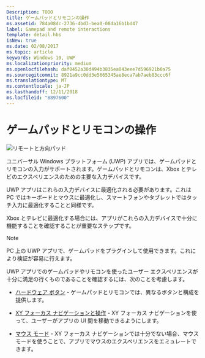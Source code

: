 ```yaml
---
Description: TODO
title: ゲームパッドとリモコンの操作
ms.assetid: 784a08dc-2736-4bd3-bea0-08da16b1bd47
label: Gamepad and remote interactions
template: detail.hbs
isNew: true
ms.date: 02/08/2017
ms.topic: article
keywords: Windows 10, UWP
ms.localizationpriority: medium
ms.openlocfilehash: daf0452a30d494b3835ea043eee7d596921b0a75
ms.sourcegitcommit: 8921a9cc0dd3e5665345ae8eca7ab7aeb83ccc6f
ms.translationtype: MT
ms.contentlocale: ja-JP
ms.lasthandoff: 12/11/2018
ms.locfileid: "8897600"
---
```

# <a name="gamepad-and-remote-control-interactions"></a>ゲームパッドとリモコンの操作

![リモートと方向パッド](images/dpad-remote/dpad-remote.png)

ユニバーサル Windows プラットフォーム (UWP) アプリでは、ゲームパッドとリモコンの入力がサポートされます。ゲームパッドとリモコンは、Xbox とテレビのエクスペリエンスのための主要な入力デバイスです。

UWP アプリはこれらの入力デバイスに最適化される必要があります。これは PC ではキーボードとマウスに最適化し、スマートフォンやタブレットではタッチ入力に最適化することと同様です。

Xbox とテレビに最適化する場合には、アプリがこれらの入力デバイスで十分に機能することを確認することが重要なステップです。

> [!NOTE] 
> PC 上の UWP アプリで、ゲームパッドをプラグインして使用できます。これにより検証が容易に行えます。

UWP アプリでのゲームパッドやリモコンを使ったユーザー エクスペリエンスが十分に満足の行くものであることを確認するには、次のことを考慮します。

* [ハードウェア ボタン](../devices/designing-for-tv.md#hardware-buttons) - ゲームパッドとリモコンでは、異なるボタンと構成を提供します。

* [XY フォーカス ナビゲーションと操作](../devices/designing-for-tv.md#xy-focus-navigation-and-interaction) - XY フォーカス ナビゲーションを使って、ユーザーがアプリの UI 間を移動できるようにします。

* [マウス モード](../devices/designing-for-tv.md#mouse-mode) - XY フォーカス ナビゲーションでは十分でない場合、マウス モードを使うことで、アプリでマウスのエクスペリエンスをエミュレートできます。
